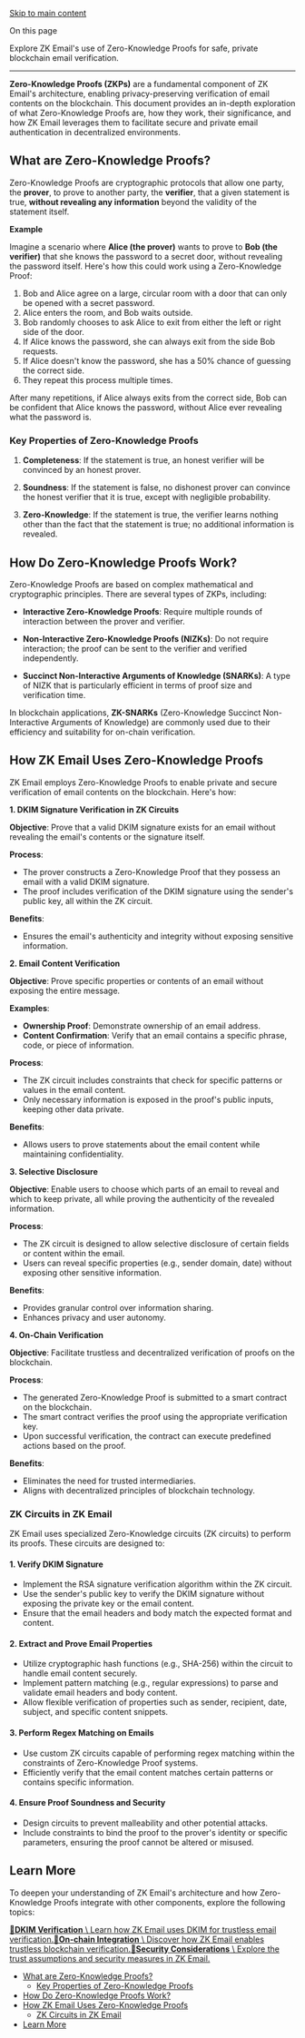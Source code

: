 [Skip to main content](https://docs.zk.email/architecture/zk-proofs#__docusaurus_skipToContent_fallback)

On this page

Explore ZK Email's use of Zero-Knowledge Proofs for safe, private blockchain email verification.

* * *

**Zero-Knowledge Proofs (ZKPs)** are a fundamental component of ZK Email's architecture, enabling privacy-preserving verification of email contents on the blockchain. This document provides an in-depth exploration of what Zero-Knowledge Proofs are, how they work, their significance, and how ZK Email leverages them to facilitate secure and private email authentication in decentralized environments.

## What are Zero-Knowledge Proofs? [​](https://docs.zk.email/architecture/zk-proofs\#what-are-zero-knowledge-proofs "Direct link to What are Zero-Knowledge Proofs?")

Zero-Knowledge Proofs are cryptographic protocols that allow one party, the **prover**, to prove to another party, the **verifier**, that a given statement is true, **without revealing any information** beyond the validity of the statement itself.

**Example**

Imagine a scenario where **Alice (the prover)** wants to prove to **Bob (the verifier)** that she knows the password to a secret door, without revealing the password itself. Here's how this could work using a Zero-Knowledge Proof:

1. Bob and Alice agree on a large, circular room with a door that can only be opened with a secret password.
2. Alice enters the room, and Bob waits outside.
3. Bob randomly chooses to ask Alice to exit from either the left or right side of the door.
4. If Alice knows the password, she can always exit from the side Bob requests.
5. If Alice doesn't know the password, she has a 50% chance of guessing the correct side.
6. They repeat this process multiple times.

After many repetitions, if Alice always exits from the correct side, Bob can be confident that Alice knows the password, without Alice ever revealing what the password is.

### Key Properties of Zero-Knowledge Proofs [​](https://docs.zk.email/architecture/zk-proofs\#key-properties-of-zero-knowledge-proofs "Direct link to Key Properties of Zero-Knowledge Proofs")

1. **Completeness**: If the statement is true, an honest verifier will be convinced by an honest prover.

2. **Soundness**: If the statement is false, no dishonest prover can convince the honest verifier that it is true, except with negligible probability.

3. **Zero-Knowledge**: If the statement is true, the verifier learns nothing other than the fact that the statement is true; no additional information is revealed.


## How Do Zero-Knowledge Proofs Work? [​](https://docs.zk.email/architecture/zk-proofs\#how-do-zero-knowledge-proofs-work "Direct link to How Do Zero-Knowledge Proofs Work?")

Zero-Knowledge Proofs are based on complex mathematical and cryptographic principles. There are several types of ZKPs, including:

- **Interactive Zero-Knowledge Proofs**: Require multiple rounds of interaction between the prover and verifier.

- **Non-Interactive Zero-Knowledge Proofs (NIZKs)**: Do not require interaction; the proof can be sent to the verifier and verified independently.

- **Succinct Non-Interactive Arguments of Knowledge (SNARKs)**: A type of NIZK that is particularly efficient in terms of proof size and verification time.


In blockchain applications, **ZK-SNARKs** (Zero-Knowledge Succinct Non-Interactive Arguments of Knowledge) are commonly used due to their efficiency and suitability for on-chain verification.

## How ZK Email Uses Zero-Knowledge Proofs [​](https://docs.zk.email/architecture/zk-proofs\#how-zk-email-uses-zero-knowledge-proofs "Direct link to How ZK Email Uses Zero-Knowledge Proofs")

ZK Email employs Zero-Knowledge Proofs to enable private and secure verification of email contents on the blockchain. Here's how:

**1\. DKIM Signature Verification in ZK Circuits**

**Objective**: Prove that a valid DKIM signature exists for an email without revealing the email's contents or the signature itself.

**Process**:

- The prover constructs a Zero-Knowledge Proof that they possess an email with a valid DKIM signature.
- The proof includes verification of the DKIM signature using the sender's public key, all within the ZK circuit.

**Benefits**:

- Ensures the email's authenticity and integrity without exposing sensitive information.

**2\. Email Content Verification**

**Objective**: Prove specific properties or contents of an email without exposing the entire message.

**Examples**:

- **Ownership Proof**: Demonstrate ownership of an email address.
- **Content Confirmation**: Verify that an email contains a specific phrase, code, or piece of information.

**Process**:

- The ZK circuit includes constraints that check for specific patterns or values in the email content.
- Only necessary information is exposed in the proof's public inputs, keeping other data private.

**Benefits**:

- Allows users to prove statements about the email content while maintaining confidentiality.

**3\. Selective Disclosure**

**Objective**: Enable users to choose which parts of an email to reveal and which to keep private, all while proving the authenticity of the revealed information.

**Process**:

- The ZK circuit is designed to allow selective disclosure of certain fields or content within the email.
- Users can reveal specific properties (e.g., sender domain, date) without exposing other sensitive information.

**Benefits**:

- Provides granular control over information sharing.
- Enhances privacy and user autonomy.

**4\. On-Chain Verification**

**Objective**: Facilitate trustless and decentralized verification of proofs on the blockchain.

**Process**:

- The generated Zero-Knowledge Proof is submitted to a smart contract on the blockchain.
- The smart contract verifies the proof using the appropriate verification key.
- Upon successful verification, the contract can execute predefined actions based on the proof.

**Benefits**:

- Eliminates the need for trusted intermediaries.
- Aligns with decentralized principles of blockchain technology.

### ZK Circuits in ZK Email [​](https://docs.zk.email/architecture/zk-proofs\#zk-circuits-in-zk-email "Direct link to ZK Circuits in ZK Email")

ZK Email uses specialized Zero-Knowledge circuits (ZK circuits) to perform its proofs. These circuits are designed to:

#### 1\. Verify DKIM Signature [​](https://docs.zk.email/architecture/zk-proofs\#1-verify-dkim-signature "Direct link to 1. Verify DKIM Signature")

- Implement the RSA signature verification algorithm within the ZK circuit.
- Use the sender's public key to verify the DKIM signature without exposing the private key or the email content.
- Ensure that the email headers and body match the expected format and content.

#### 2\. Extract and Prove Email Properties [​](https://docs.zk.email/architecture/zk-proofs\#2-extract-and-prove-email-properties "Direct link to 2. Extract and Prove Email Properties")

- Utilize cryptographic hash functions (e.g., SHA-256) within the circuit to handle email content securely.
- Implement pattern matching (e.g., regular expressions) to parse and validate email headers and body content.
- Allow flexible verification of properties such as sender, recipient, date, subject, and specific content snippets.

#### 3\. Perform Regex Matching on Emails [​](https://docs.zk.email/architecture/zk-proofs\#3-perform-regex-matching-on-emails "Direct link to 3. Perform Regex Matching on Emails")

- Use custom ZK circuits capable of performing regex matching within the constraints of Zero-Knowledge Proof systems.
- Efficiently verify that the email content matches certain patterns or contains specific information.

#### 4\. Ensure Proof Soundness and Security [​](https://docs.zk.email/architecture/zk-proofs\#4-ensure-proof-soundness-and-security "Direct link to 4. Ensure Proof Soundness and Security")

- Design circuits to prevent malleability and other potential attacks.
- Include constraints to bind the proof to the prover's identity or specific parameters, ensuring the proof cannot be altered or misused.

## Learn More [​](https://docs.zk.email/architecture/zk-proofs\#learn-more "Direct link to Learn More")

To deepen your understanding of ZK Email's architecture and how Zero-Knowledge Proofs integrate with other components, explore the following topics:

[**📄️DKIM Verification** \\
Learn how ZK Email uses DKIM for trustless email verification.](https://docs.zk.email/architecture/dkim-verification)[**📄️On-chain Integration** \\
Discover how ZK Email enables trustless blockchain verification.](https://docs.zk.email/architecture/on-chain)[**📄️Security Considerations** \\
Explore the trust assumptions and security measures in ZK Email.](https://docs.zk.email/architecture/security-considerations)

- [What are Zero-Knowledge Proofs?](https://docs.zk.email/architecture/zk-proofs#what-are-zero-knowledge-proofs)
  - [Key Properties of Zero-Knowledge Proofs](https://docs.zk.email/architecture/zk-proofs#key-properties-of-zero-knowledge-proofs)
- [How Do Zero-Knowledge Proofs Work?](https://docs.zk.email/architecture/zk-proofs#how-do-zero-knowledge-proofs-work)
- [How ZK Email Uses Zero-Knowledge Proofs](https://docs.zk.email/architecture/zk-proofs#how-zk-email-uses-zero-knowledge-proofs)
  - [ZK Circuits in ZK Email](https://docs.zk.email/architecture/zk-proofs#zk-circuits-in-zk-email)
- [Learn More](https://docs.zk.email/architecture/zk-proofs#learn-more)